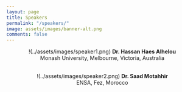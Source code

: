 ```yaml
---
layout: page
title: Speakers
permalink: "/speakers/"
image: assets/images/banner-alt.png
comments: false
---
```


<div class="col-md-12">
<p align="center">
!(../assets/images/speaker1.png)
<b>Dr. Hassan Haes Alhelou</b><br>
Monash University, Melbourne, Victoria, Australia<br> 
&nbsp;</p>
<p align="center">
!(../assets/images/speaker2.png)
<b>Dr. Saad Motahhir</b><br>
ENSA, Fez, Morocco<br>
&nbsp;</p>
</div>
